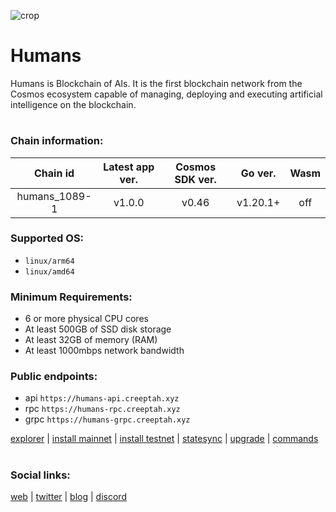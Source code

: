 ![crop](https://github.com/glukosseth/gitbook_creeptah/assets/108256873/f710839f-e371-4acb-a7bd-8c913959d626)

Humans
=
Humans is Blockchain of AIs. It is the first blockchain network from the Cosmos ecosystem capable of managing, deploying and executing artificial intelligence on the blockchain.
#
### Chain information:
|Chain id|Latest app ver.|Cosmos SDK ver.|Go ver.|Wasm|
|:------:|:-------------:|:-------------:|:-----:|:--:|
|humans_1089-1|v1.0.0|v0.46|v1.20.1+|off|

### Supported OS:
- `linux/arm64`
- `linux/amd64`
### Minimum Requirements:
- 6 or more physical CPU cores
- At least 500GB of SSD disk storage
- At least 32GB of memory (RAM)
- At least 1000mbps network bandwidth
### Public endpoints:
- api `https://humans-api.creeptah.xyz`
- rpc `https://humans-rpc.creeptah.xyz`
- grpc `https://humans-grpc.creeptah.xyz`

[explorer](https://explorer.creeptah.xyz/humans) | 
[install mainnet](https://github.com/glukosseth/gitbook_creeptah/blob/main/cosmos/humans/install_mainnet.md) |
[install testnet](https://github.com/glukosseth/gitbook_creeptah/blob/main/cosmos/humans/install_testnet.md) |
[statesync](https://github.com/glukosseth/gitbook_creeptah/blob/main/cosmos/humans/statesync.md) |
[upgrade](https://github.com/glukosseth/gitbook_creeptah/blob/main/cosmos/humans/upgrade_mainnet.md) |
[commands](https://github.com/glukosseth/gitbook_creeptah/blob/main/cosmos/humans/commands.md)
#
### Social links:
[web](https://humans.ai/) |
[twitter](https://twitter.com/humansdotai) |
[blog](https://blog.humans.ai/) |
[discord](https://discord.gg/humansdotai)
